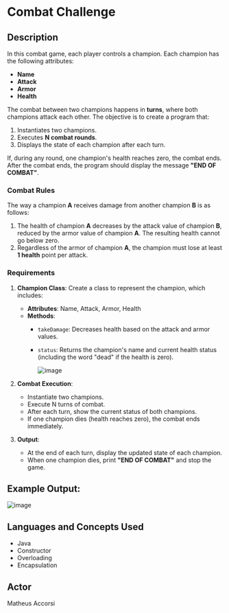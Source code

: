 # Combat Challenge

## Description
In this combat game, each player controls a champion. Each champion has the following attributes:
- **Name**
- **Attack**
- **Armor**
- **Health**

The combat between two champions happens in **turns**, where both champions attack each other. The objective is to create a program that:
1. Instantiates two champions.
2. Executes **N combat rounds**.
3. Displays the state of each champion after each turn.

If, during any round, one champion's health reaches zero, the combat ends. After the combat ends, the program should display the message **"END OF COMBAT"**.

### Combat Rules
The way a champion **A** receives damage from another champion **B** is as follows:
1. The health of champion **A** decreases by the attack value of champion **B**, reduced by the armor value of champion **A**. The resulting health cannot go below zero.
2. Regardless of the armor of champion **A**, the champion must lose at least **1 health** point per attack.

### Requirements
1. **Champion Class**: Create a class to represent the champion, which includes:
   - **Attributes**: Name, Attack, Armor, Health
   - **Methods**:
     - `takeDamage`: Decreases health based on the attack and armor values.
     - `status`: Returns the champion's name and current health status (including the word "dead" if the health is zero).
    
         ![image](https://github.com/user-attachments/assets/6b02b3ce-94ad-4794-a2ad-800966160ddc)

2. **Combat Execution**: 
   - Instantiate two champions.
   - Execute N turns of combat.
   - After each turn, show the current status of both champions.
   - If one champion dies (health reaches zero), the combat ends immediately.

3. **Output**:
   - At the end of each turn, display the updated state of each champion.
   - When one champion dies, print **"END OF COMBAT"** and stop the game.

## Example Output:

![image](https://github.com/user-attachments/assets/a4716c39-dc34-4475-9467-087e3807a5c5)

## Languages and Concepts Used
- Java
- Constructor
- Overloading
- Encapsulation

## Actor
Matheus Accorsi

